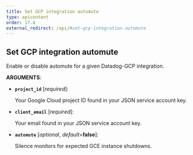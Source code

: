```yaml
---
title: Set GCP integration automute
type: apicontent
order: 17.4
external_redirect: /api/#set-gcp-integration-automute
---
```


## Set GCP integration automute

Enable or disable automute for a given Datadog-GCP integration.


**ARGUMENTS**:


* **`project_id`** [*required*]:

    Your Google Cloud project ID found in your JSON service account key.

* **`client_email`** [*required*]:

    Your email found in your JSON service account key.

* **`automute`** [*optional*, *default*=**false**]:

    Silence monitors for expected GCE instance shutdowns.
